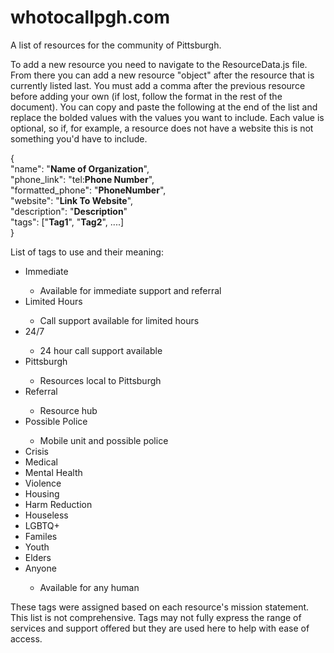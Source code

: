 # whotocallpgh.com
A list of resources for the community of Pittsburgh.

To add a new resource you need to navigate to the ResourceData.js file. From there you can add a new resource "object" after the resource that is currently listed last. You must add a comma after the previous resource before adding your own (if lost, follow the format in the rest of the document). You can copy and paste the following at the end of the list and replace the bolded values with the values you want to include. Each value is optional, so if, for example, a resource does not have a website this is not something you'd have to include.

{<br>
    "name": "**Name of Organization**",<br> 
    "phone_link": "tel:**Phone Number**", <br> 
    "formatted_phone": "**PhoneNumber**", <br> 
    "website": "**Link To Website**", <br> 
    "description": "**Description**" <br>
    "tags": ["**Tag1**", "**Tag2**", ....] <br>
}

List of tags to use and their meaning:
<ul>
<li>Immediate</li>
<ul>
<li>Available for immediate support and referral</li> 
</ul>
<li>Limited Hours</li>
<ul>
<li>Call support available for limited hours</li> 
</ul>
<li>24/7</li>
<ul>
<li>24 hour call support available</li> 
</ul>
<li>Pittsburgh</li>
<ul>
<li>Resources local to Pittsburgh</li> 
</ul>
<li>Referral</li>
<ul>
<li>Resource hub</li> 
</ul>
<li>Possible Police</li>
<ul>
<li>Mobile unit and possible police</li> 
</ul>
<li>Crisis</li>
<li>Medical</li>
<li>Mental Health</li>
<li>Violence</li>
<li>Housing</li>
<li>Harm Reduction</li>
<li>Houseless</li>
<li>LGBTQ+</li>
<li>Familes</li>
<li>Youth</li>
<li>Elders</li>
<li>Anyone</li>
<ul>
<li>Available for any human</li> 
</ul>
</ul>

These tags were assigned based on each resource's mission statement. This list is not comprehensive.
Tags may not fully express the range of services and support offered but they are used here to help with ease of access.
